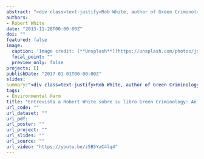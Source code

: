 ```yaml
---
abstract: "<div class=text-justify>Rob White, author of Green Criminology: An Introduction to the Study of Environmental Harm speaks about his new book.  He tells us why this book is an important milestone in the field of criminology and what he feels should be the biggest discussion point for green criminologists around the world.</div>"
authors:
- Robert White
date: "2013-11-28T00:00:00Z"
doi: ""
featured: false
image:
  caption: 'Image credit: [**Unsplash**](https://unsplash.com/photos/jdD8gXaTZsc)'
  focal_point: ""
  preview_only: false
projects: []
publishDate: "2017-01-01T00:00:00Z"
slides: 
summary:"<div class=text-justify>Rob White, author of Green Criminology: An Introduction to the Study of Environmental Harm speaks about his new book.  He tells us why this book is an important milestone in the field of criminology and what he feels should be the biggest discussion point for green criminologists around the world.</div>"
tags:
- Environmental Harm
title: "Entrevista a Robert White sobre su libro Green Criminology: An Introduction to the Study of Environmental Harm"
url_code: ""
url_dataset: ""
url_pdf: 
url_poster: ""
url_project: ""
url_slides: ""
url_source: ""
url_video: "https://youtu.be/z5B5YaC4lq4"
---
```



